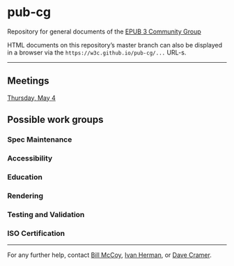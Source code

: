 # pub-cg
Repository for general documents of the [EPUB 3 Community Group](https://www.w3.org/community/epub3/)

HTML documents on this repository’s master branch can also be displayed in a browser via the `https://w3c.github.io/pub-cg/...` URL-s. 

---

## Meetings

[Thursday, May 4](https://lists.w3.org/Archives/Public/public-epub3/2017May/0000.html)

## Possible work groups

### Spec Maintenance

### Accessibility

### Education

### Rendering

### Testing and Validation

### ISO Certification

---

For any further help, contact [Bill McCoy](bmccoy@w3.org), [Ivan Herman](ivan@w3.org), or [Dave Cramer](dauwhe@gmail.com).

